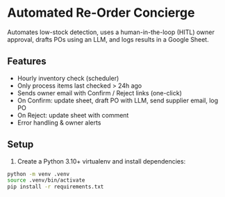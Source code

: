# Automated Re-Order Concierge

Automates low-stock detection, uses a human-in-the-loop (HITL) owner approval, drafts POs using an LLM, and logs results in a Google Sheet.

## Features
- Hourly inventory check (scheduler)
- Only process items last checked > 24h ago
- Sends owner email with Confirm / Reject links (one-click)
- On Confirm: update sheet, draft PO with LLM, send supplier email, log PO
- On Reject: update sheet with comment
- Error handling & owner alerts

## Setup
1. Create a Python 3.10+ virtualenv and install dependencies:

```bash
python -m venv .venv
source .venv/bin/activate
pip install -r requirements.txt
